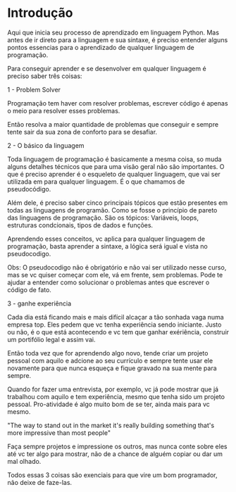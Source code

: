# Introdução

Aqui que inicia seu processo de aprendizado em linguagem Python. Mas antes de ir direto para a linguagem e sua sintaxe, é preciso entender alguns pontos essencias para o aprendizado de qualquer linguagem de programação.

Para conseguir aprender e se desenvolver em qualquer linguagem é preciso saber três coisas:

1 - Problem Solver

Programação tem haver com resolver problemas, escrever código é apenas o meio para resolver esses problemas. 

Então resolva a maior quantidade de problemas que conseguir e sempre tente sair da sua zona de conforto para se desafiar.

2 - O básico da linguagem

Toda linguagem de programação é basicamente a mesma coisa, so muda alguns detalhes técnicos que para uma visão geral não são importantes. O que é preciso aprender é o esqueleto de qualquer linguagem, que vai ser utilizada em para qualquer linguagem. É o que chamamos de pseudocódigo.

Além dele, é preciso saber cinco principais tópicos que estão presentes em todas as linguagens de programão. Como se fosse o princípio de pareto das linguagens de programação. São os tópicos: Variáveis, loops, estruturas condcionais, tipos de dados e funções.

Aprendendo esses conceitos, vc aplica para qualquer linguagem de programação, basta aprender a sintaxe, a lógica será igual e vista no pseudocodigo.

Obs: O pseudocodigo não é obrigatório e não vai ser utilizado nesse curso, mas se vc quiser começar com ele, vá em frente, sem problemas. Pode te ajudar a entender como solucionar o problemas antes que escrever o código de fato.

3 - ganhe experiência

Cada dia está ficando mais e mais difícil alcaçar a tão sonhada vaga numa empresa top. Eles pedem que vc tenha experiência sendo iniciante. Justo ou não, é o que está acontecendo e vc tem que ganhar exériência, construir um portifólio legal e assim vai.

Então toda vez que for aprendendo algo novo, tende criar um projeto pessoal com aquilo e adcione ao seu currículo e sempre tente usar ele novamente para que nunca esqueça e fique gravado na sua mente para sempre. 

Quando for fazer uma entrevista, por exemplo, vc já pode mostrar que já trabalhou com aquilo e tem experiência, mesmo que tenha sido um projeto pessoal. Pro-atividade é algo muito bom de se ter, ainda mais para vc mesmo. 

"The way to stand out in the market
it's really building something
that's more impressive than most people"

Faça sempre projetos e impressione os outros, mas nunca conte sobre eles até vc ter algo para mostrar, não de a chance de alguém copiar ou dar um mal olhado.

Todos essas 3 coisas são exenciais para que vire um bom programador, não deixe de faze-las.
